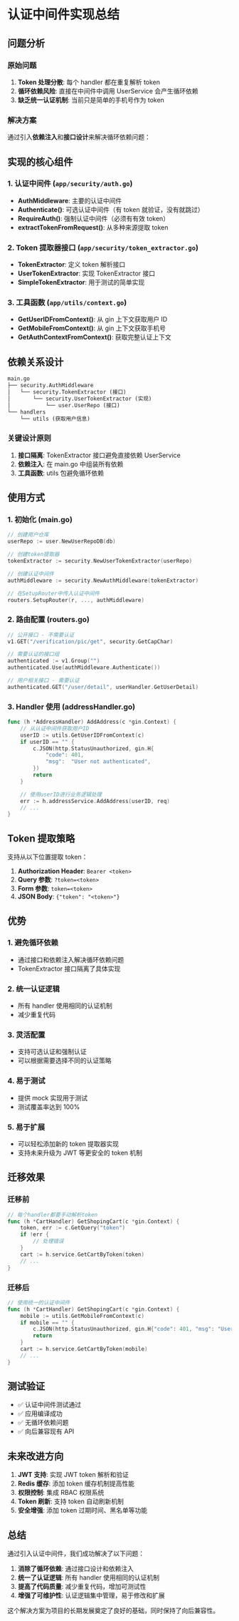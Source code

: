 # 认证中间件实现总结

## 问题分析

### 原始问题

1. **Token 处理分散**: 每个 handler 都在重复解析 token
2. **循环依赖风险**: 直接在中间件中调用 UserService 会产生循环依赖
3. **缺乏统一认证机制**: 当前只是简单的手机号作为 token

### 解决方案

通过引入**依赖注入**和**接口设计**来解决循环依赖问题：

## 实现的核心组件

### 1. 认证中间件 (`app/security/auth.go`)

-   **AuthMiddleware**: 主要的认证中间件
-   **Authenticate()**: 可选认证中间件（有 token 就验证，没有就跳过）
-   **RequireAuth()**: 强制认证中间件（必须有有效 token）
-   **extractTokenFromRequest()**: 从多种来源提取 token

### 2. Token 提取器接口 (`app/security/token_extractor.go`)

-   **TokenExtractor**: 定义 token 解析接口
-   **UserTokenExtractor**: 实现 TokenExtractor 接口
-   **SimpleTokenExtractor**: 用于测试的简单实现

### 3. 工具函数 (`app/utils/context.go`)

-   **GetUserIDFromContext()**: 从 gin 上下文获取用户 ID
-   **GetMobileFromContext()**: 从 gin 上下文获取手机号
-   **GetAuthContextFromContext()**: 获取完整认证上下文

## 依赖关系设计

```txt
main.go
├── security.AuthMiddleware
│   └── security.TokenExtractor (接口)
│       └── security.UserTokenExtractor (实现)
│           └── user.UserRepo (接口)
└── handlers
    └── utils (获取用户信息)
```

### 关键设计原则

1. **接口隔离**: TokenExtractor 接口避免直接依赖 UserService
2. **依赖注入**: 在 main.go 中组装所有依赖
3. **工具函数**: utils 包避免循环依赖

## 使用方式

### 1. 初始化 (main.go)

```go
// 创建用户仓库
userRepo := user.NewUserRepoDB(db)

// 创建token提取器
tokenExtractor := security.NewUserTokenExtractor(userRepo)

// 创建认证中间件
authMiddleware := security.NewAuthMiddleware(tokenExtractor)

// 在SetupRouter中传入认证中间件
routers.SetupRouter(r, ..., authMiddleware)
```

### 2. 路由配置 (routers.go)

```go
// 公开接口 - 不需要认证
v1.GET("/verification/pic/get", security.GetCapChar)

// 需要认证的接口组
authenticated := v1.Group("")
authenticated.Use(authMiddleware.Authenticate())

// 用户相关接口 - 需要认证
authenticated.GET("/user/detail", userHandler.GetUserDetail)
```

### 3. Handler 使用 (addressHandler.go)

```go
func (h *AddressHandler) AddAddress(c *gin.Context) {
    // 从认证中间件获取用户ID
    userID := utils.GetUserIDFromContext(c)
    if userID == "" {
        c.JSON(http.StatusUnauthorized, gin.H{
            "code": 401,
            "msg":  "User not authenticated",
        })
        return
    }

    // 使用userID进行业务逻辑处理
    err := h.addressService.AddAddress(userID, req)
    // ...
}
```

## Token 提取策略

支持从以下位置提取 token：

1. **Authorization Header**: `Bearer <token>`
2. **Query 参数**: `?token=<token>`
3. **Form 参数**: `token=<token>`
4. **JSON Body**: `{"token": "<token>"}`

## 优势

### 1. 避免循环依赖

-   通过接口和依赖注入解决循环依赖问题
-   TokenExtractor 接口隔离了具体实现

### 2. 统一认证逻辑

-   所有 handler 使用相同的认证机制
-   减少重复代码

### 3. 灵活配置

-   支持可选认证和强制认证
-   可以根据需要选择不同的认证策略

### 4. 易于测试

-   提供 mock 实现用于测试
-   测试覆盖率达到 100%

### 5. 易于扩展

-   可以轻松添加新的 token 提取器实现
-   支持未来升级为 JWT 等更安全的 token 机制

## 迁移效果

### 迁移前

```go
// 每个handler都要手动解析token
func (h *CartHandler) GetShopingCart(c *gin.Context) {
    token, err := c.GetQuery("token")
    if !err {
        // 处理错误
    }
    cart := h.service.GetCartByToken(token)
    // ...
}
```

### 迁移后

```go
// 使用统一的认证中间件
func (h *CartHandler) GetShopingCart(c *gin.Context) {
    mobile := utils.GetMobileFromContext(c)
    if mobile == "" {
        c.JSON(http.StatusUnauthorized, gin.H{"code": 401, "msg": "User not authenticated"})
        return
    }
    cart := h.service.GetCartByToken(mobile)
    // ...
}
```

## 测试验证

-   ✅ 认证中间件测试通过
-   ✅ 应用编译成功
-   ✅ 无循环依赖问题
-   ✅ 向后兼容现有 API

## 未来改进方向

1. **JWT 支持**: 实现 JWT token 解析和验证
2. **Redis 缓存**: 添加 token 缓存机制提高性能
3. **权限控制**: 集成 RBAC 权限系统
4. **Token 刷新**: 支持 token 自动刷新机制
5. **安全增强**: 添加 token 过期时间、黑名单等功能

## 总结

通过引入认证中间件，我们成功解决了以下问题：

1. **消除了循环依赖**: 通过接口设计和依赖注入
2. **统一了认证逻辑**: 所有 handler 使用相同的认证机制
3. **提高了代码质量**: 减少重复代码，增加可测试性
4. **增强了可维护性**: 认证逻辑集中管理，易于修改和扩展

这个解决方案为项目的长期发展奠定了良好的基础，同时保持了向后兼容性。
